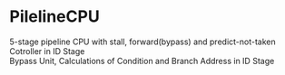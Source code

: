 # PilelineCPU
5-stage pipeline CPU with stall, forward(bypass) and predict-not-taken  
Cotroller in ID Stage  
Bypass Unit, Calculations of Condition and Branch Address in ID Stage
